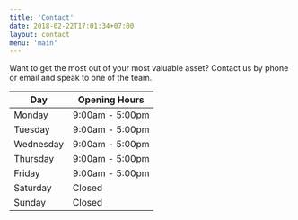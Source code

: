 ```yaml
---
title: 'Contact'
date: 2018-02-22T17:01:34+07:00
layout: contact
menu: 'main'
---
```


Want to get the most out of your most valuable asset? Contact us by phone or email and speak to one of the team.  

| Day       | Opening Hours   |
| --------- | --------------- |
| Monday    | 9:00am - 5:00pm |
| Tuesday   | 9:00am - 5:00pm |
| Wednesday | 9:00am - 5:00pm |
| Thursday  | 9:00am - 5:00pm |
| Friday    | 9:00am - 5:00pm |
| Saturday  | Closed          |
| Sunday    | Closed          |

